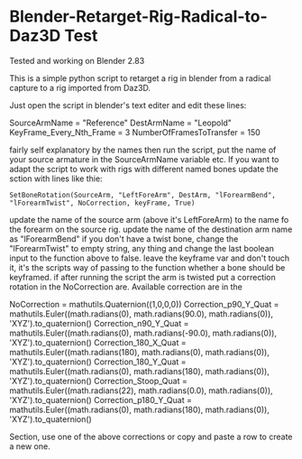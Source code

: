 # Blender-Retarget-Rig-Radical-to-Daz3D Test

Tested and working on Blender 2.83

This is a simple python script to retarget a rig in blender from a radical capture to a rig imported from Daz3D.

Just open the script in blender's text editer and edit these lines:

SourceArmName = "Reference"
DestArmName = "Leopold"
KeyFrame_Every_Nth_Frame = 3
NumberOfFramesToTransfer = 150

fairly self explanatory by the names then run the script, put the name of your source armature in the SourceArmName variable etc.  If you want to adapt the script to work with rigs with different named bones update the sction with lines like thie:

    SetBoneRotation(SourceArm, "LeftForeArm", DestArm, "lForearmBend", "lForearmTwist", NoCorrection, keyFrame, True)

update the name of the source arm (above it's LeftForeArm) to the name fo the forearm on the source rig.
update the name of the destination arm name as "lForearmBend"
if you don't have a twist bone, change the "lForearmTwist" to empty string, any thing and change the last boolean input to the function above to false.
leave the keyframe var and don't touch it, it's the scripts way of passing to the function whether a bone should be keyframed.
if after running the script the arm is twisted put a correction rotation in the NoCorrection are.  Available correction are in the 

NoCorrection = mathutils.Quaternion((1,0,0,0))
Correction_p90_Y_Quat = mathutils.Euler((math.radians(0), math.radians(90.0), math.radians(0)), 'XYZ').to_quaternion()
Correction_n90_Y_Quat = mathutils.Euler((math.radians(0), math.radians(-90.0), math.radians(0)), 'XYZ').to_quaternion()
Correction_180_X_Quat = mathutils.Euler((math.radians(180), math.radians(0), math.radians(0)), 'XYZ').to_quaternion()
Correction_180_Y_Quat = mathutils.Euler((math.radians(0), math.radians(180), math.radians(0)), 'XYZ').to_quaternion()
Correction_Stoop_Quat = mathutils.Euler((math.radians(22), math.radians(0.0), math.radians(0)), 'XYZ').to_quaternion()
Correction_p180_Y_Quat = mathutils.Euler((math.radians(0), math.radians(180), math.radians(0)), 'XYZ').to_quaternion()

Section, use one of the above corrections or copy and paste a row to create a new one.

